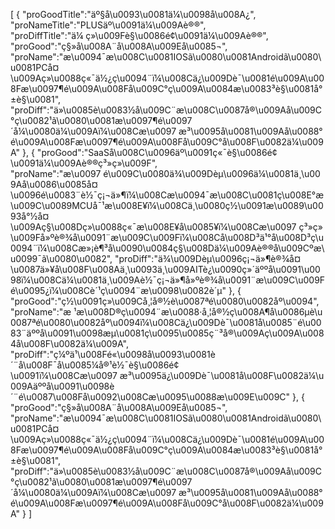 [
	{
		"proGoodTitle":"äº§å\u0093\u0081ä¼\u0098å\u008A¿",
		"proNameTitle":"PLUSäº\u0091ä¼\u009Aè®®",
		"proDiffTitle":"ä¼ ç»\u009Fè§\u0086é¢\u0091ä¼\u009Aè®®",
		"proGood":"ç§»å\u008A¨å\u008A\u009Eå\u0085¬",
		"proName":"æ\u0094¯æ\u008C\u0081IOSã\u0080\u0081Androidã\u0080\u0081PCå¤\u009Aç»\u0088ç«¯ä½¿ç\u0094¨ï¼\u008Cä¿\u009Dè¯\u0081é\u009A\u008Fæ\u0097¶é\u009A\u008Få\u009C°ç\u009A\u0084æ\u0083³è§\u0081å°±è§\u0081",
		"proDiff":"ä»\u0085è\u0083½å\u009C¨æ\u008C\u0087å®\u009Aå\u009C°ç\u0082¹ã\u0080\u0081æ\u0097¶é\u0097´å¼\u0080ä¼\u009Aï¼\u008Cæ\u0097 æ³\u0095å\u0081\u009Aå\u0088°é\u009A\u008Fæ\u0097¶é\u009A\u008Få\u009C°å\u008F\u0082ä¼\u009A"
	},
	{
		"proGood":"SaaSå\u008C\u0096äº\u0091ç«¯è§\u0086é¢\u0091ä¼\u009Aè®®ç³»ç»\u009F",
		"proName":"æ\u0097 é\u009C\u0080ä¾\u009Dèµ\u0096ä¼\u0081ä¸\u009Aå\u0086\u0085å¤\u0096é\u0083¨è½¯ç¡¬ä»¶ï¼\u008Cæ\u0094¯æ\u008C\u0081ç\u008E°æ\u009C\u0089MCUå¯¹æ\u008E¥ï¼\u008Cä¸\u0080ç½\u0091æ\u0089\u0093å°½å¤\u009Aç§\u008Dç»\u0088ç«¯æ\u008E¥å\u0085¥ï¼\u008Cæ\u0097 ç³»ç»\u009Få»ºè®¾å\u0091¨æ\u009C\u009Fï¼\u008Cå\u008D³ä¹°å\u008D³ç\u0094¨ï¼\u008Cæ»¡è¶³å\u0090\u0084ç§\u008Dä¼\u009Aè®®å\u009Cºæ\u0099¯ã\u0080\u0082",
		"proDiff":"ä¾\u009Dèµ\u0096ç¡¬ä»¶è®¾å¤\u0087ä»¥å\u008F\u008Aä¸\u0093ä¸\u009AITè¿\u0090ç»´äººå\u0091\u0098ï¼\u008Cä¼\u0081ä¸\u009Aè½¯ç¡¬ä»¶å»ºè®¾å\u0091¨æ\u009C\u009Fé\u0095¿ï¼\u008Cè´¹ç\u0094¨æ\u0098\u0082è´µ"
	},
	{
		"proGood":"ç½\u0091ç»\u009Cå¸¦å®½è\u0087ªé\u0080\u0082åº\u0094",
		"proName":"æ ¹æ\u008D®ç\u0094¨æ\u0088·å¸¦å®½ç\u008A¶å\u0086µè\u0087ªé\u0080\u0082åº\u0094ï¼\u008Cä¿\u009Dè¯\u0081å\u0085¨é\u0083¨äººå\u0091\u0098æµ\u0081ç\u0095\u0085ç¨³å®\u009Aç\u009A\u0084å\u008F\u0082ä¼\u009A",
		"proDiff":"ç¼ºä¹\u008Fé«\u0098å\u0093\u0081è´¨å\u008F¯å\u0085¼å®¹è½¯è§\u0086é¢\u0091ï¼\u008Cæ\u0097 æ³\u0095ä¿\u009Dè¯\u0081å\u008F\u0082ä¼\u009Aäººå\u0091\u0098è´¨é\u0087\u008Få\u0092\u008Cæ\u0095\u0088æ\u009E\u009C"
	},
	{
		"proGood":"ç§»å\u008A¨å\u008A\u009Eå\u0085¬",
		"proName":"æ\u0094¯æ\u008C\u0081IOSã\u0080\u0081Androidã\u0080\u0081PCå¤\u009Aç»\u0088ç«¯ä½¿ç\u0094¨ï¼\u008Cä¿\u009Dè¯\u0081é\u009A\u008Fæ\u0097¶é\u009A\u008Få\u009C°ç\u009A\u0084æ\u0083³è§\u0081å°±è§\u0081",
		"proDiff":"ä»\u0085è\u0083½å\u009C¨æ\u008C\u0087å®\u009Aå\u009C°ç\u0082¹ã\u0080\u0081æ\u0097¶é\u0097´å¼\u0080ä¼\u009Aï¼\u008Cæ\u0097 æ³\u0095å\u0081\u009Aå\u0088°é\u009A\u008Fæ\u0097¶é\u009A\u008Få\u009C°å\u008F\u0082ä¼\u009A"
	}
]